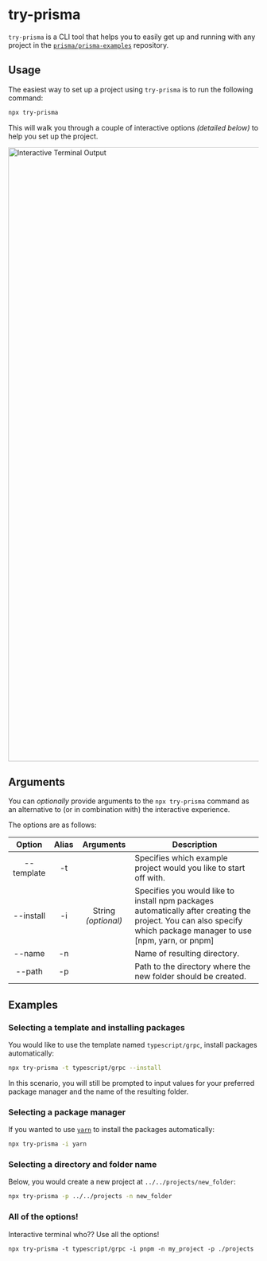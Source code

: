 # try-prisma

`try-prisma` is a CLI tool that helps you to easily get up and running with any project in the [`prisma/prisma-examples`](https://github.com/prisma/prisma-examples) repository.

## Usage

The easiest way to set up a project using `try-prisma` is to run the following command:

```sh copy
npx try-prisma
```

This will walk you through a couple of interactive options _(detailed below)_ to help you set up the project.

<img width="1234" alt="Interactive Terminal Output" src="https://user-images.githubusercontent.com/18456526/186788667-883b2d51-c700-46ca-bedf-93290713a18b.png">

## Arguments

You can _optionally_ provide arguments to the `npx try-prisma` command as an alternative to (or in combination with) the interactive experience.

The options are as follows:

|   Option   | Alias |      Arguments      | Description                                                                                                                                                       |
| :--------: | :---: | :-----------------: | ----------------------------------------------------------------------------------------------------------------------------------------------------------------- |
| --template |  -t   |                     | Specifies which example project would you like to start off with.                                                                                                 |
| --install  |  -i   | String _(optional)_ | Specifies you would like to install npm packages automatically after creating the project. You can also specify which package manager to use [npm, yarn, or pnpm] |
|   --name   |  -n   |                     | Name of resulting directory.                                                                                                                                      |
|   --path   |  -p   |                     | Path to the directory where the new folder should be created.                                                                                                     |

## Examples

### Selecting a template and installing packages

You would like to use the template named `typescript/grpc`, install packages automatically:

```sh
npx try-prisma -t typescript/grpc --install
```

In this scenario, you will still be prompted to input values for your preferred package manager and the name of the resulting folder.

### Selecting a package manager

If you wanted to use [`yarn`](https://yarnpkg.com/) to install the packages automatically:

```sh
npx try-prisma -i yarn
```

### Selecting a directory and folder name

Below, you would create a new project at `../../projects/new_folder`:

```sh
npx try-prisma -p ../../projects -n new_folder
```

### All of the options!

Interactive terminal who?? Use all the options!

```npx
npx try-prisma -t typescript/grpc -i pnpm -n my_project -p ./projects
```
